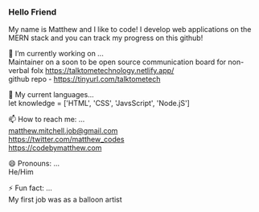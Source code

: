 ### Hello Friend

My name is Matthew and I like to code!  I develop web applications on the MERN stack and you can track my progress on this github! 


🔭 I’m currently working on ...  
Maintainer on a soon to be open source communication board for non-verbal folx <https://talktometechnology.netlify.app/>  
github repo - <https://tinyurl.com/talktometech>  

🌱 My current languages...  
let knowledge = ['HTML', 'CSS', 'JavsScript', 'Node.jS']  

📫 How to reach me: ...  
<matthew.mitchell.job@gmail.com>  
<https://twitter.com/matthew_codes>  
<https://codebymatthew.com>  

😄 Pronouns: ...  
He/Him  

⚡ Fun fact: ...  
My first job was as a balloon artist
<!--
**codebymatthew/codebymatthew** is a ✨ _special_ ✨ repository because its `README.md` (this file) appears on your GitHub profile.

Here are some ideas to get you started:

- 🔭 I’m currently working on ...
- 🌱 I’m currently learning ...
- 👯 I’m looking to collaborate on ...
- 🤔 I’m looking for help with ...
- 💬 Ask me about ...
- 📫 How to reach me: ...
- 😄 Pronouns: ...
- ⚡ Fun fact: ...
-->
